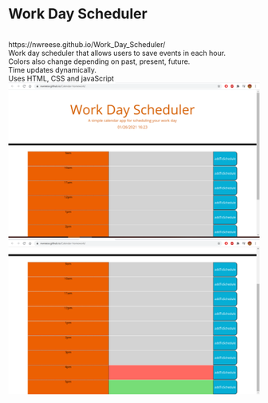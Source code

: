 # Work Day Scheduler
<br>
https://nwreese.github.io/Work_Day_Scheduler/
<br>
Work day scheduler that allows users to save events in each hour. 
<br>
Colors also change depending on past, present, future. 
<br>
Time updates dynamically.
<br>
Uses HTML, CSS and javaScript
<br>
<img src = "Screenshot (26).png">
<img src = "Screenshot (27).png">
